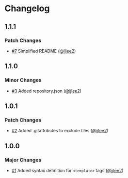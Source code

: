 # Changelog

## 1.1.1

### Patch Changes

- [#7](https://github.com/ijlee2/sublime-syntax-definition-template-tag/pull/7) Simplified README ([@ijlee2](https://github.com/ijlee2))

## 1.1.0

### Minor Changes

- [#3](https://github.com/ijlee2/sublime-syntax-definition-template-tag/pull/3) Added repository.json ([@ijlee2](https://github.com/ijlee2))

## 1.0.1

### Patch Changes

- [#2](https://github.com/ijlee2/sublime-syntax-definition-template-tag/pull/2) Added .gitattributes to exclude files ([@ijlee2](https://github.com/ijlee2))

## 1.0.0

### Major Changes

- [#1](https://github.com/ijlee2/sublime-syntax-definition-template-tag/pull/1) Added syntax definition for `<template>` tags ([@ijlee2](https://github.com/ijlee2))
